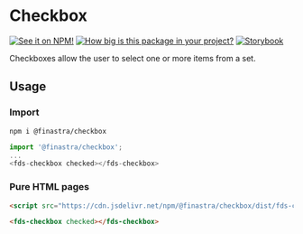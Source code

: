 # Checkbox

[![See it on NPM!](https://img.shields.io/npm/v/@finastra/checkbox?style=for-the-badge)](https://www.npmjs.com/package/@finastra/checkbox)
[![How big is this package in your project?](https://img.shields.io/bundlephobia/minzip/@finastra/checkbox?style=for-the-badge)](https://bundlephobia.com/result?p=@finastra/checkbox')
[![Storybook](https://shields.io/badge/-Play%20with%20this%20web%20component-2a0481?logo=storybook&style=for-the-badge)](https://finastra.github.io/finastra-design-system/?path=/story/forms-checkbox--default)

Checkboxes allow the user to select one or more items from a set.

## Usage

### Import

```
npm i @finastra/checkbox
```

```ts
import '@finastra/checkbox';
...
<fds-checkbox checked></fds-checkbox>
```

### Pure HTML pages

```html
<script src="https://cdn.jsdelivr.net/npm/@finastra/checkbox/dist/fds-checkbox.js"></script>

<fds-checkbox checked></fds-checkbox>
```
